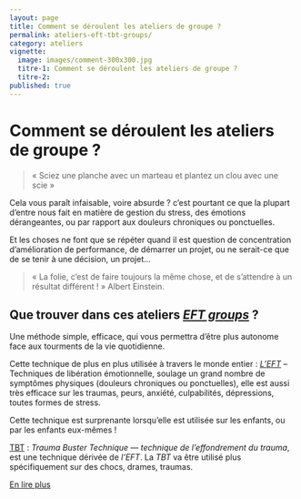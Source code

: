 ```yaml
---
layout: page
title: Comment se déroulent les ateliers de groupe ?
permalink: ateliers-eft-tbt-groups/
category: ateliers
vignette:
  image: images/comment-300x300.jpg
  titre-1: Comment se déroulent les ateliers de groupe ?
  titre-2:
published: true
---
```




# Comment se déroulent les ateliers de groupe ?

> « Sciez une planche avec un marteau et plantez un clou avec une scie »

Cela vous paraît infaisable, voire absurde ? c’est pourtant ce que la plupart d’entre nous fait en matière de gestion du stress, des émotions dérangeantes, ou par rapport aux douleurs chroniques ou ponctuelles.

Et les choses ne font que se répéter quand il est question de concentration d’amélioration de performance, de démarrer un projet, ou ne serait-ce que de se tenir à une décision, un projet...

> « La folie, c’est de faire toujours la même chose, et de s’attendre à un résultat différent ! » Albert Einstein.



## Que trouver dans ces ateliers [*EFT groups*](../la-puissance-du-groupe/) ?

Une méthode simple, efficace, qui vous permettra d’être plus autonome face aux tourments de la vie quotidienne.

Cette technique de plus en plus utilisée à travers le monde entier : [*L’EFT*](../qu-est-ce-que-l-eft/) – Techniques de libération émotionnelle, soulage un grand nombre de symptômes physiques (douleurs chroniques ou ponctuelles), elle est aussi très efficace sur les traumas, peurs, anxiété, culpabilités, dépressions, toutes formes de stress.

Cette technique est surprenante lorsqu’elle est utilisée sur les enfants, ou par les enfants eux-mêmes !

[TBT](../qu-est-ce-que-la-tbt/) : *Trauma Buster Technique* — *technique de l’effondrement du trauma*, est une technique dérivée de *l’EFT*. La *TBT* va être utilisé plus spécifiquement sur des chocs, drames, traumas.

[En lire plus](../mon-parcours/)
